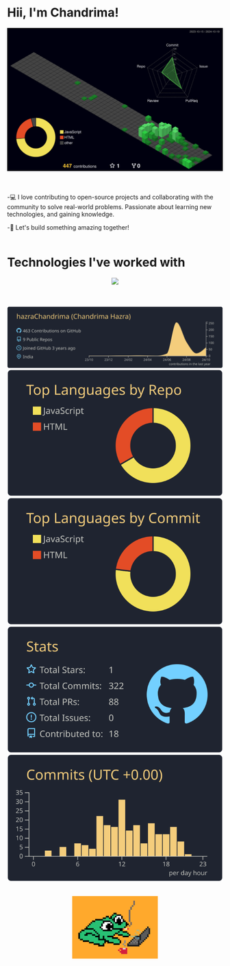 # Hii, I'm Chandrima!

<div align="center">
  <img src="profile-3d-contrib/profile-night-green.svg" alt="me" width="700px">
</div>

<br/>
<br/>

-💻 I love contributing to open-source projects and collaborating with the community to solve real-world problems. Passionate about learning new technologies, and gaining knowledge.

-🌟 Let's build something amazing together!
<br/>
<br/>

# Technologies I've worked with
<div align="center">
  <a href="https://skillicons.dev">
    <img src="https://skillicons.dev/icons?i=git,github,webstorm,html,css,js,react,next,tailwind,bootstrap,vercel,express,nodejs,mui,npm,vite,postgres,python,pycharm,java,c,figma,selenium,vscode,windows,powershell,mongo,vim" />
  </a>
</div>

<br/>
<br/>

<img src="profile-summary-card-output/ayu_mirage/0-profile-details.svg" alt="me" width=""><img src="profile-summary-card-output/ayu_mirage/1-repos-per-language.svg" alt="me" width="">
<img src="profile-summary-card-output/ayu_mirage/2-most-commit-language.svg" alt="me" width="">
<img src="profile-summary-card-output/ayu_mirage/3-stats.svg" alt="me" width="">
<img src="profile-summary-card-output/ayu_mirage/4-productive-time.svg" alt="me" width="">

<br/>
<div align="center">
  <img src="./froggy.gif" alt="me" width="200px">
</div>





